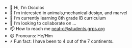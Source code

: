 - 👋 Hi, I’m Oscolos
- 👀 I’m interested in animals,mechanical design, and marvel
- 🌱 I’m currently learning 8th grade IB curriculum
- 💞️ I’m looking to collaborate on ...
- 📫 How to reach me neal-o@students.grps.org
- 😄 Pronouns: He/Him
- ⚡ Fun fact: I have been to 4 out of the 7 continents.

<!---
Oscolos/Oscolos is a ✨ special ✨ repository because its `README.md` (this file) appears on your GitHub profile.
You can click the Preview link to take a look at your changes.
--->
